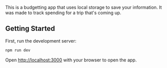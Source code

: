 This is a budgetting app that uses local storage to save your information. It was made to track spending
for a trip that's coming up.

## Getting Started

First, run the development server:

```bash
npm run dev

```

Open [http://localhost:3000](http://localhost:3000) with your browser to open the app.
